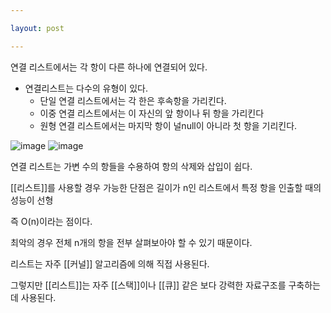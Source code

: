 ```yaml
---

layout: post

---
```


연결 리스트에서는 각 항이 다른 하나에 연결되어 있다.

- 연결리스트는 다수의 유형이 있다.
    - 단일 연결 리스트에서는 각 한은 후속항을 가리킨다.
    - 이중 연결 리스트에서는 이 자신의 앞 항이나 뒤 항을 가리킨다
    - 원형 연결 리스트에서는 마지막 항이 널null이 아니라 첫 항을 기리킨다.

![image](https://user-images.githubusercontent.com/116250393/211204598-de7a081f-f030-4993-8a75-3b5cf99d8343.png)
![image](https://user-images.githubusercontent.com/116250393/211204607-85779731-97d3-4399-b256-bb7360a4d11c.png)


연결 리스트는 가변 수의 항들을 수용하여 항의 삭제와 삽입이 쉽다.

[[리스트]]를 사용할 경우 가능한 단점은 길이가 n인 리스트에서 특정 항을 인출할 때의 성능이 선형

즉 O(n)이라는 점이다.

최악의 경우 전체 n개의 항을 전부 살펴보아야 할 수 있기 때문이다.

리스트는 자주 [[커널]] 알고리즘에 의해 직접 사용된다.

그렇지만 [[리스트]]는 자주 [[스택]]이나 [[큐]] 같은 보다 강력한 자료구조를 구축하는 데 사용된다.